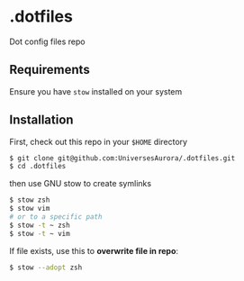 # .dotfiles

Dot config files repo

## Requirements

Ensure you have `stow` installed on your system

## Installation

First, check out this repo in your `$HOME` directory

```sh
$ git clone git@github.com:UniversesAurora/.dotfiles.git
$ cd .dotfiles
```

then use GNU stow to create symlinks

```sh
$ stow zsh
$ stow vim
# or to a specific path
$ stow -t ~ zsh
$ stow -t ~ vim
```

If file exists, use this to **overwrite file in repo**:

```sh
$ stow --adopt zsh
```
